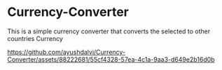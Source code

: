 # Currency-Converter
This is a simple currency converter that converts the selected to other countries Currency

https://github.com/ayushdalvi/Currency-Converter/assets/88222681/55cf4328-57ea-4c1a-9aa3-d649e2b16d0b

